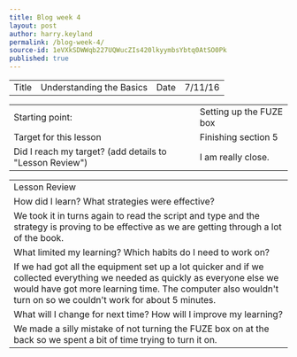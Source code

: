 ```yaml
---
title: Blog week 4
layout: post
author: harry.keyland
permalink: /blog-week-4/
source-id: 1eVXkSDWWqb227UQWucZIs420lkyymbsYbtq0AtSO0Pk
published: true
---
```

<table>
  <tr>
    <td>Title</td>
    <td>Understanding the Basics</td>
    <td>Date</td>
    <td>7/11/16</td>
  </tr>
</table>


<table>
  <tr>
    <td>Starting point:</td>
    <td>Setting up the FUZE box</td>
  </tr>
  <tr>
    <td>Target for this lesson</td>
    <td>Finishing section 5</td>
  </tr>
  <tr>
    <td>Did I reach my target? 
(add details to "Lesson Review")</td>
    <td> I am really close.</td>
  </tr>
</table>


<table>
  <tr>
    <td>Lesson Review</td>
  </tr>
  <tr>
    <td>How did I learn? What strategies were effective?</td>
  </tr>
  <tr>
    <td>We took it in turns again to read the script and type and the strategy is proving to be effective as we are getting through a lot of the book.</td>
  </tr>
  <tr>
    <td>What limited my learning? Which habits do I need to work on?</td>
  </tr>
  <tr>
    <td>If we had got all the equipment set up a lot quicker and if we collected everything we needed as quickly as everyone else we would have got more learning time. The computer also wouldn't turn on so we couldn't work for about 5 minutes.</td>
  </tr>
  <tr>
    <td>What will I change for next time? How will I improve my learning?</td>
  </tr>
  <tr>
    <td>We made a silly mistake of not turning the FUZE box on at the back so we spent a bit of time trying to turn it on.</td>
  </tr>
</table>


